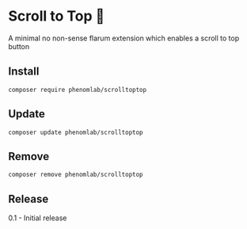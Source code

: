 # Scroll to Top 🔗
A minimal no non-sense flarum extension which enables a scroll to top button

## Install
`composer require phenomlab/scrolltoptop`

## Update
`composer update phenomlab/scrolltoptop`

## Remove
`composer remove phenomlab/scrolltoptop`

## Release

0.1 - Initial release


